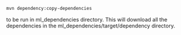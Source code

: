 ```bash 
mvn dependency:copy-dependencies 
```
to be run in ml_dependencies directory. This will download all the dependencies in the ml_dependencies/target/dependency directory.